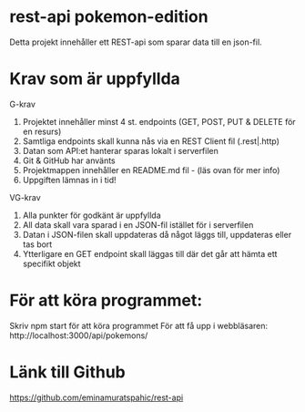# rest-api pokemon-edition
Detta projekt innehåller ett REST-api som sparar data till en json-fil.

# Krav som är uppfyllda

G-krav
1. Projektet innehåller minst 4 st. endpoints (GET, POST, PUT & DELETE för en resurs) 
2. Samtliga endpoints skall kunna nås via en REST Client fil (.rest|.http)
3. Datan som API:et hanterar sparas lokalt i serverfilen
4. Git & GitHub har använts
5. Projektmappen innehåller en README.md fil - (läs ovan för mer info)
6. Uppgiften lämnas in i tid!

VG-krav

1. Alla punkter för godkänt är uppfyllda
2. All data skall vara sparad i en JSON-fil istället för i serverfilen
3. Datan i JSON-filen skall uppdateras då något läggs till, uppdateras eller tas bort
5. Ytterligare en GET endpoint skall läggas till där det går att hämta ett specifikt objekt

# För att köra programmet:
Skriv npm start för att köra programmet
För att få upp i webbläsaren: 
http://localhost:3000/api/pokemons/


# Länk till Github
https://github.com/eminamuratspahic/rest-api
